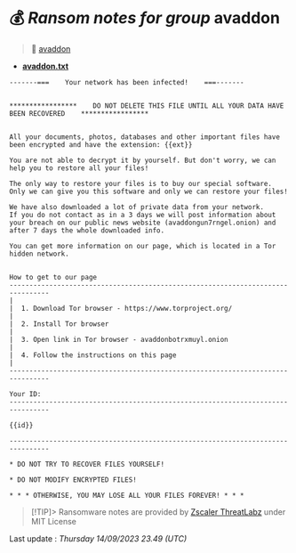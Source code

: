 # 💰 _Ransom notes for group_ avaddon
> 🔗 [avaddon](group/avaddon)
* **[avaddon.txt](https://ransomware.live/ransomware_notes/avaddon/avaddon.txt)**

```
-------===    Your network has been infected!    ===-------
 
 
*****************    DO NOT DELETE THIS FILE UNTIL ALL YOUR DATA HAVE BEEN RECOVERED    *****************
 
 
All your documents, photos, databases and other important files have been encrypted and have the extension: {{ext}}
 
You are not able to decrypt it by yourself. But don't worry, we can help you to restore all your files!
 
The only way to restore your files is to buy our special software. Only we can give you this software and only we can restore your files!
 
We have also downloaded a lot of private data from your network.
If you do not contact as in a 3 days we will post information about your breach on our public news website (avaddongun7rngel.onion) and after 7 days the whole downloaded info.
 
You can get more information on our page, which is located in a Tor hidden network.
 
 
How to get to our page
--------------------------------------------------------------------------------
|
|  1. Download Tor browser - https://www.torproject.org/
|
|  2. Install Tor browser
|
|  3. Open link in Tor browser - avaddonbotrxmuyl.onion
|
|  4. Follow the instructions on this page
|
--------------------------------------------------------------------------------
 
Your ID:
--------------------------------------------------------------------------------
 
{{id}}
 
--------------------------------------------------------------------------------
 
* DO NOT TRY TO RECOVER FILES YOURSELF!
 
* DO NOT MODIFY ENCRYPTED FILES!
 
* * * OTHERWISE, YOU MAY LOSE ALL YOUR FILES FOREVER! * * *

```


> [!TIP]> Ransomware notes are provided by [Zscaler ThreatLabz](https://github.com/threatlabz/ransomware_notes) under MIT License
> 




Last update : _Thursday 14/09/2023 23.49 (UTC)_

